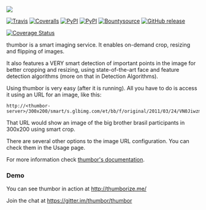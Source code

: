[<img src="https://raw.github.com/thumbor/thumbor/master/logo-thumbor.png">](https://github.com/thumbor/thumbor)

[![Travis](https://img.shields.io/travis/thumbor/thumbor.svg)](http://travis-ci.org/thumbor/thumbor) [![Coveralls](https://img.shields.io/coveralls/thumbor/thumbor.svg)](https://coveralls.io/github/thumbor/thumbor/) [![PyPI](https://img.shields.io/pypi/dm/thumbor.svg)](https://pypi.python.org/pypi/thumbor) [![PyPI](https://img.shields.io/pypi/v/thumbor.svg)](https://pypi.python.org/pypi/thumbor) [![Bountysource](https://img.shields.io/bountysource/team/thumbor/activity.svg)](https://www.bountysource.com/teams/thumbor/issues?tracker_ids=257692) [![GitHub release](https://img.shields.io/github/release/thumbor/thumbor.svg)](https://github.com/thumbor/thumbor/releases)

[![Coverage Status](https://coveralls.io/repos/thumbor/thumbor/badge.svg?branch=feature%2Fnosetests&service=github)](https://coveralls.io/github/thumbor/thumbor?branch=feature%2Fnosetests)

thumbor is a smart imaging service. It enables on-demand crop, resizing and flipping of images.

It also features a VERY smart detection of important points in the image for better cropping and resizing, using state-of-the-art face and feature detection algorithms (more on that in Detection Algorithms).

Using thumbor is very easy (after it is running). All you have to do is access it using an URL for an image, like this:

```
http://<thumbor-server>/300x200/smart/s.glbimg.com/et/bb/f/original/2011/03/24/VN0JiwzmOw0b0lg.jpg
```

That URL would show an image of the big brother brasil participants in 300x200 using smart crop.

There are several other options to the image URL configuration. You can check them in the Usage page.

For more information check [thumbor's
documentation](https://github.com/globocom/thumbor/wiki "thumbor docs").

### Demo

You can see thumbor in action at http://thumborize.me/



Join the chat at https://gitter.im/thumbor/thumbor

